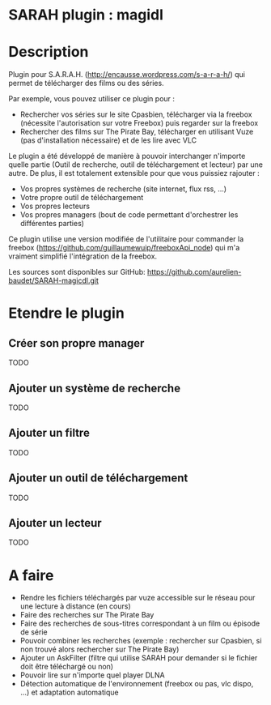 SARAH plugin : magidl
=====================


# Description

Plugin pour S.A.R.A.H. (http://encausse.wordpress.com/s-a-r-a-h/) qui permet de télécharger des films ou des séries.

Par exemple, vous pouvez utiliser ce plugin pour :
- Rechercher vos séries sur le site Cpasbien, télécharger via la freebox (nécessite l'autorisation sur votre Freebox) puis regarder sur la freebox
- Rechercher des films sur The Pirate Bay, télécharger en utilisant Vuze (pas d'installation nécessaire) et de les lire avec VLC

Le plugin a été développé de manière à pouvoir interchanger n'importe quelle partie (Outil de recherche, outil de téléchargement et lecteur) par une autre.
De plus, il est totalement extensible pour que vous puissiez rajouter :
 - Vos propres systèmes de recherche (site internet, flux rss, ...)
 - Votre propre outil de téléchargement
 - Vos propres lecteurs
 - Vos propres managers (bout de code permettant d'orchestrer les différentes parties)

Ce plugin utilise une version modifiée de l'utilitaire pour commander la freebox (https://github.com/guillaumewuip/freeboxApi_node) qui m'a vraiment simplifié l'intégration de la freebox.

Les sources sont disponibles sur GitHub: https://github.com/aurelien-baudet/SARAH-magicdl.git



# Etendre le plugin

## Créer son propre manager

TODO

## Ajouter un système de recherche

TODO


## Ajouter un filtre

TODO


## Ajouter un outil de téléchargement

TODO


## Ajouter un lecteur

TODO



# A faire

- Rendre les fichiers téléchargés par vuze accessible sur le réseau pour une lecture à distance (en cours)
- Faire des recherches sur The Pirate Bay
- Faire des recherches de sous-titres correspondant à un film ou épisode de série
- Pouvoir combiner les recherches (exemple : rechercher sur Cpasbien, si non trouvé alors rechercher sur The Pirate Bay)
- Ajouter un AskFilter (filtre qui utilise SARAH pour demander si le fichier doit être téléchargé ou non)
- Pouvoir lire sur n'importe quel player DLNA
- Détection automatique de l'environnement (freebox ou pas, vlc dispo, ...) et adaptation automatique
